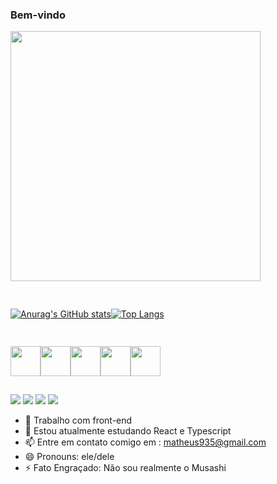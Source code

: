### Bem-vindo

<div  style"display:flex;justify-content:center">
   <img src="https://media.tenor.com/3bTxZ4HdrysAAAAC/pixels-neon.gif" width="400"/>
</di>

##

<div style="display:flex">
          
[![Anurag's GitHub stats](https://github-readme-stats.vercel.app/api?username=Estevao-Matheus&show_icons=true&theme=synthwave)](https://github.com/anuraghazra/github-readme-stats)        

[![Top Langs](https://github-readme-stats.vercel.app/api/top-langs/?username=anuraghazra&layout=compact&theme=synthwave)](https://github.com/anuraghazra/github-readme-stats)
</div>

##

<div style="display:flex;flex-wrap:wrap">
<img src="https://cdn.jsdelivr.net/gh/devicons/devicon/icons/html5/html5-plain-wordmark.svg" style="height:3rem;width:3rem"/>
<img src="https://cdn.jsdelivr.net/gh/devicons/devicon/icons/css3/css3-plain-wordmark.svg" style="height:3rem;width:3rem" />
<img src="https://cdn.jsdelivr.net/gh/devicons/devicon/icons/javascript/javascript-plain.svg" style="height:3rem;width:3rem" />
<img src="https://cdn.jsdelivr.net/gh/devicons/devicon/icons/typescript/typescript-plain.svg" style="height:3rem;width:3rem" />
<img src="https://cdn.jsdelivr.net/gh/devicons/devicon/icons/react/react-original.svg" style="height:3rem;width:3rem" />
          
          
</div> 

##

 <a href="https://discord.gg/Matheus#0419" target="_blank"><img src="https://img.shields.io/badge/Discord-7289DA?style=for-the-badge&logo=discord&logoColor=white" target="_blank"></a> 
  <a href = "mailto:matheus935@gmail.com"><img src="https://img.shields.io/badge/-Gmail-%23333?style=for-the-badge&logo=gmail&logoColor=white" target="_blank"></a>
  <a href="https://www.linkedin.com/in/matheus-estevão-2536b1141/" target="_blank"><img src="https://img.shields.io/badge/-LinkedIn-%230077B5?style=for-the-badge&logo=linkedin&logoColor=white" target="_blank"></a> 
   <a href="https://www.linkedin.com/in/matheus-estevão-2536b1141/" target="_blank"><img src="https://img.shields.io/badge/Codepen-000000?style=for-the-badge&logo=codepen&logoColor=white" target="_blank"></a> 




- 🔭 Trabalho com front-end
- 🌱 Estou atualmente estudando React e Typescript
- 📫 Entre em contato comigo em : matheus935@gmail.com
- 😄 Pronouns: ele/dele
- ⚡ Fato Engraçado: Não sou realmente o Musashi

